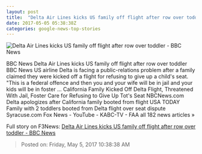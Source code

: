 ```yaml
---
layout: post
title:  "Delta Air Lines kicks US family off flight after row over toddler - BBC News"
date: 2017-05-05 05:38:38Z
categories: google-news-top-stories
---
```


![Delta Air Lines kicks US family off flight after row over toddler - BBC News](https://ichef.bbci.co.uk/news/1024/cpsprodpb/13967/production/_95913208_schearcomp.jpg)

BBC News Delta Air Lines kicks US family off flight after row over toddler BBC News US airline Delta is facing a public-relations problem after a family claimed they were kicked off a flight for refusing to give up a child's seat. "This is a federal offence and then you and your wife will be in jail and your kids will be in foster ... California Family Kicked Off Delta Flight, Threatened With Jail, Foster Care for Refusing to Give Up Tot's Seat NBCNews.com Delta apologizes after California family booted from flight USA TODAY Family with 2 toddlers booted from Delta flight over seat dispute Syracuse.com Fox News - YouTube - KABC-TV - FAA all 182 news articles »


Full story on F3News: [Delta Air Lines kicks US family off flight after row over toddler - BBC News](http://www.f3nws.com/n/YeJmaB)

> Posted on: Friday, May 5, 2017 10:38:38 AM
